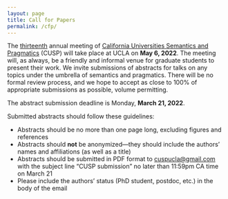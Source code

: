 ```yaml
---
layout: page
title: Call for Papers
permalink: /cfp/
---
```


The [thirteenth](/cusp13 "CUSP-13") annual meeting of [California Universities Semantics and Pragmatics](/ "CUSP") (CUSP) will take place at UCLA on **May 6, 2022**. The meeting will, as always, be a friendly and informal venue for graduate students to present their work. We invite submissions of abstracts for talks on any topics under the umbrella of semantics and pragmatics. There will be no formal review process, and we hope to accept as close to 100% of appropriate submissions as possible, volume permitting.

The abstract submission deadline is Monday, **March 21, 2022**.

Submitted abstracts should follow these guidelines:
- Abstracts should be no more than one page long, excluding figures and references
- Abstracts should **not** be anonymized—they should include the authors’ names and affiliations (as well as a title)
- Abstracts should be submitted in PDF format to cuspucla@gmail.com with the subject line “CUSP submission” no later than 11:59pm CA time on March 21
- Please include the authors’ status (PhD student, postdoc, etc.) in the body of the email
